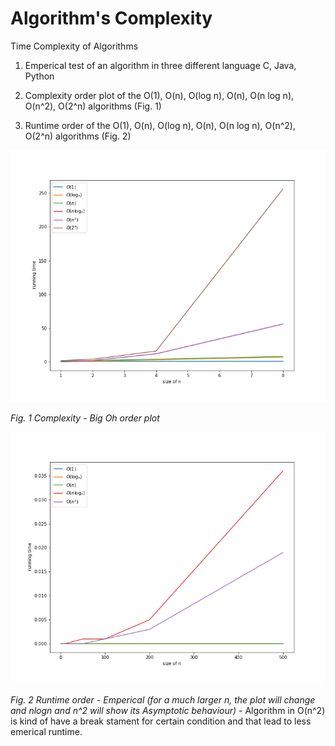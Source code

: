 # Algorithm's Complexity
Time Complexity of Algorithms

1. Emperical test of an algorithm in three different language C, Java, Python

2. Complexity order plot of the O(1), O(n), O(log n), O(n), O(n log n), O(n^2), O(2^n) algorithms (Fig. 1)

3. Runtime order of the O(1), O(n), O(log n), O(n), O(n log n), O(n^2), O(2^n) algorithms (Fig. 2)

![Complexity order plot](https://github.com/VarunKumarOjha/Algorithm-Complexity/blob/master/graph_order.png)

*Fig. 1 Complexity - Big Oh order plot*

![Runtime order Emperical](https://github.com/VarunKumarOjha/Algorithm-Complexity/blob/master/graph_emperical.png)

*Fig. 2 Runtime order - Emperical (for a much larger n, the plot will change and nlogn and n^2 will show its Asymptotic behaviour)* -  Algorithm in O(n^2) is kind of have a break stament for certain condition and that lead to less emerical runtime.  

